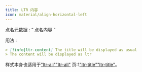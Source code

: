 ```yaml
---
title: LTR 内容
icon: material/align-horizontal-left
---
```


点名元数据 : “ 点名内容 ”

用法 :

```md
> [!info|ltr-content] The title will be displayed as usual
> The content will be displayed as ltr
```

样式本身也适用于["ltr-all"](../combined-styling/page-12.md)["ltr-all"](../combined-styling/page-12.md)
页:1["ltr-title"](../title-styling/page-12.md)["ltr-title"](../title-styling/page-12.md)。

